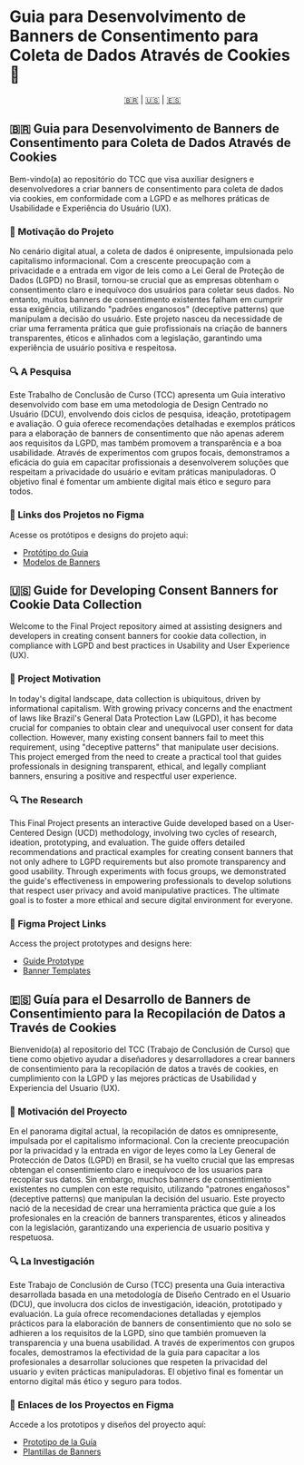 # Guia para Desenvolvimento de Banners de Consentimento para Coleta de Dados Através de Cookies 🍪
<p align="center">
<a href="#Portuguese">🇧🇷</a> | <a href="#English">🇺🇸</a> | <a href="#Spanish">🇪🇸</a>
</p>

<div id="Portuguese"></div>

## 🇧🇷 Guia para Desenvolvimento de Banners de Consentimento para Coleta de Dados Através de Cookies
Bem-vindo(a) ao repositório do TCC que visa auxiliar designers e desenvolvedores a criar banners de consentimento para coleta de dados via cookies, em conformidade com a LGPD e as melhores práticas de Usabilidade e Experiência do Usuário (UX).

### 🚀 Motivação do Projeto
No cenário digital atual, a coleta de dados é onipresente, impulsionada pelo capitalismo informacional. Com a crescente preocupação com a privacidade e a entrada em vigor de leis como a Lei Geral de Proteção de Dados (LGPD) no Brasil, tornou-se crucial que as empresas obtenham o consentimento claro e inequívoco dos usuários para coletar seus dados. No entanto, muitos banners de consentimento existentes falham em cumprir essa exigência, utilizando "padrões enganosos" (deceptive patterns) que manipulam a decisão do usuário. Este projeto nasceu da necessidade de criar uma ferramenta prática que guie profissionais na criação de banners transparentes, éticos e alinhados com a legislação, garantindo uma experiência de usuário positiva e respeitosa.

### 🔍 A Pesquisa
Este Trabalho de Conclusão de Curso (TCC) apresenta um Guia interativo desenvolvido com base em uma metodologia de Design Centrado no Usuário (DCU), envolvendo dois ciclos de pesquisa, ideação, prototipagem e avaliação. O guia oferece recomendações detalhadas e exemplos práticos para a elaboração de banners de consentimento que não apenas aderem aos requisitos da LGPD, mas também promovem a transparência e a boa usabilidade. Através de experimentos com grupos focais, demonstramos a eficácia do guia em capacitar profissionais a desenvolverem soluções que respeitam a privacidade do usuário e evitam práticas manipuladoras. O objetivo final é fomentar um ambiente digital mais ético e seguro para todos.

### 🔗 Links dos Projetos no Figma
Acesse os protótipos e designs do projeto aqui:

- [Protótipo do Guia](https://www.figma.com/proto/K6AA8T6FckCxGW5TvYd8Cv/Guia-para-Cookies?node-id=203-143&p=f&t=w64WVdhc8Tl2DGE3-1&scaling=min-zoom&content-scaling=fixed&page-id=203%3A142&starting-point-node-id=203%3A143)
- [Modelos de Banners](https://www.figma.com/community/file/1506305515134976686)


<div id="English"></div>

## 🇺🇸 Guide for Developing Consent Banners for Cookie Data Collection
Welcome to the Final Project repository aimed at assisting designers and developers in creating consent banners for cookie data collection, in compliance with LGPD and best practices in Usability and User Experience (UX).

### 🚀 Project Motivation
In today's digital landscape, data collection is ubiquitous, driven by informational capitalism. With growing privacy concerns and the enactment of laws like Brazil's General Data Protection Law (LGPD), it has become crucial for companies to obtain clear and unequivocal user consent for data collection. However, many existing consent banners fail to meet this requirement, using "deceptive patterns" that manipulate user decisions. This project emerged from the need to create a practical tool that guides professionals in designing transparent, ethical, and legally compliant banners, ensuring a positive and respectful user experience.

### 🔍 The Research
This Final Project presents an interactive Guide developed based on a User-Centered Design (UCD) methodology, involving two cycles of research, ideation, prototyping, and evaluation. The guide offers detailed recommendations and practical examples for creating consent banners that not only adhere to LGPD requirements but also promote transparency and good usability. Through experiments with focus groups, we demonstrated the guide's effectiveness in empowering professionals to develop solutions that respect user privacy and avoid manipulative practices. The ultimate goal is to foster a more ethical and secure digital environment for everyone.

### 🔗 Figma Project Links
Access the project prototypes and designs here:

- [Guide Prototype](https://www.figma.com/proto/K6AA8T6FckCxGW5TvYd8Cv/Guia-para-Cookies?node-id=203-143&p=f&t=w64WVdhc8Tl2DGE3-1&scaling=min-zoom&content-scaling=fixed&page-id=203%3A142&starting-point-node-id=203%3A143)
- [Banner Templates](https://www.figma.com/community/file/1506305515134976686)


<div id="Spanish"></div>

## 🇪🇸 Guía para el Desarrollo de Banners de Consentimiento para la Recopilación de Datos a Través de Cookies
Bienvenido(a) al repositorio del TCC (Trabajo de Conclusión de Curso) que tiene como objetivo ayudar a diseñadores y desarrolladores a crear banners de consentimiento para la recopilación de datos a través de cookies, en cumplimiento con la LGPD y las mejores prácticas de Usabilidad y Experiencia del Usuario (UX).

### 🚀 Motivación del Proyecto
En el panorama digital actual, la recopilación de datos es omnipresente, impulsada por el capitalismo informacional. Con la creciente preocupación por la privacidad y la entrada en vigor de leyes como la Ley General de Protección de Datos (LGPD) en Brasil, se ha vuelto crucial que las empresas obtengan el consentimiento claro e inequívoco de los usuarios para recopilar sus datos. Sin embargo, muchos banners de consentimiento existentes no cumplen con este requisito, utilizando "patrones engañosos" (deceptive patterns) que manipulan la decisión del usuario. Este proyecto nació de la necesidad de crear una herramienta práctica que guíe a los profesionales en la creación de banners transparentes, éticos y alineados con la legislación, garantizando una experiencia de usuario positiva y respetuosa.

### 🔍 La Investigación
Este Trabajo de Conclusión de Curso (TCC) presenta una Guía interactiva desarrollada basada en una metodología de Diseño Centrado en el Usuario (DCU), que involucra dos ciclos de investigación, ideación, prototipado y evaluación. La guía ofrece recomendaciones detalladas y ejemplos prácticos para la elaboración de banners de consentimiento que no solo se adhieren a los requisitos de la LGPD, sino que también promueven la transparencia y una buena usabilidad. A través de experimentos con grupos focales, demostramos la efectividad de la guía para capacitar a los profesionales a desarrollar soluciones que respeten la privacidad del usuario y eviten prácticas manipuladoras. El objetivo final es fomentar un entorno digital más ético y seguro para todos.

### 🔗 Enlaces de los Proyectos en Figma
Accede a los prototipos y diseños del proyecto aquí:

- [Prototipo de la Guía](https://www.figma.com/proto/K6AA8T6FckCxGW5TvYd8Cv/Guia-para-Cookies?node-id=203-143&p=f&t=w64WVdhc8Tl2DGE3-1&scaling=min-zoom&content-scaling=fixed&page-id=203%3A142&starting-point-node-id=203%3A143)
- [Plantillas de Banners](https://www.figma.com/community/file/1506305515134976686)
